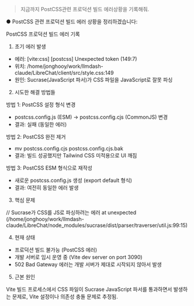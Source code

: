 > 지금까지 PostCSS관련 프로덕션 빌드 에러상황을 기록해줘.

● PostCSS 관련 프로덕션 빌드 에러 상황을 정리하겠습니다:

  PostCSS 프로덕션 빌드 에러 기록

  1. 초기 에러 발생

  - 에러: [vite:css] [postcss] Unexpected token (149:7)
  - 위치: /home/jonghooy/work/llmdash-claude/LibreChat/client/src/style.css:149
  - 원인: Sucrase(JavaScript 파서)가 CSS 파일을 JavaScript로 잘못 파싱

  2. 시도한 해결 방법들

  방법 1: PostCSS 설정 형식 변경

  - postcss.config.js (ESM) → postcss.config.cjs (CommonJS) 변경
  - 결과: 실패 (동일한 에러)

  방법 2: PostCSS 완전 제거

  - mv postcss.config.cjs postcss.config.cjs.bak
  - 결과: 빌드 성공했지만 Tailwind CSS 미적용으로 UI 깨짐

  방법 3: PostCSS ESM 형식으로 재작성

  - 새로운 postcss.config.js 생성 (export default 형식)
  - 결과: 여전히 동일한 에러 발생

  3. 핵심 문제

  // Sucrase가 CSS를 JS로 파싱하려는 에러
  at unexpected (/home/jonghooy/work/llmdash-claude/LibreChat/node_modules/sucrase/dist/parser/traverser/util.js:99:15)

  4. 현재 상태

  - 프로덕션 빌드 불가능 (PostCSS 에러)
  - 개발 서버로 임시 운영 중 (Vite dev server on port 3090)
  - 502 Bad Gateway 에러는 개발 서버가 제대로 시작되지 않아서 발생

  5. 근본 원인

  Vite 빌드 프로세스에서 CSS 파일이 Sucrase JavaScript 파서를 통과하면서 발생하는 문제로, Vite 설정이나 의존성 충돌 문제로 추정됨.